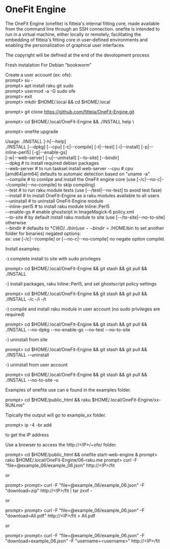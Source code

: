 # OneFit Engine
The OneFit Engine (onefite) is fitteia's internal fitting core, made available from the command line through an SSH connection. onefite is intended to run in a virtual machine, either locally or remotely, facilitating the embedding of fitteia's fitting core in user-defined environments and enabling the personalization of graphical user interfaces.

The copyright will be defined at the end of the devolopment process

Fresh instalation
For Debian "bookworm"

Create a user account (ex: ofe):\
prompt> su -\
prompt> apt install raku git sudo\
prompt> usermod -a -G sudo ofe \
prompt> exit \
prompt> mkdir $HOME/.local && cd $HOME/.local

prompt> git clone https://github.com/fitteia/OneFit-Engine.git

prompt> cd $HOME/.local/OneFit-Engine && ./INSTALL help \

prompt> onefite upgrade

Usage:
    ./INSTALL [-h|--help]\
    ./INSTALL [--dpkg] [--cpu] [-c|--compile] [-t|--test] [-i|--install] [-p|--inline-perl5] [-g|--enable-gs] \
              [-w|--web-server] [-u|--uninstall] [--to-site] [--bindir] \
    --dpkg         # to install required debian packages\
    --web-server   # to run tasksel install web-server
    --cpu          # cpu [amd64|arm64] defaults to automaic detection based on "uname -a"\
    --compile      # to comlipe and install the OneFit engine core (use [-/c|--no-c|--/compile|--no-compile] to skip compiling)\
    --test         # to run raku module tests (use [--/test|--no-test] to avoid test fase)\
    --install      # to install OneFit-Engine as a raku modules available to all users\
    --uninstall    # to uninstall OneFit-Engine module \
    --inline-perl5 # to install raku module Inline::Perl5\
    --enable-gs    # enable ghostsript in ImageMagick-6 policy.xml\
    --to-site      # by default install raku module to site (use [--/to-site|--no-to-site] otherwise \
    --bindir       # defaults to $*CWD/../bin (use --bindir=/$HOME/bin to set another folder for binaries)
    negated options:\
    ex: use [-/c|--/compile]  or [--no-c|--no-compile] no negate option compile\



Install examples:

-) complete install to site with sudo privileges

prompt> cd $HOME/.local/OneFit-Engine && git stash && git pull && ./INSTALL

-) install packages, raku Inline::Perl5, and set ghostscript policy settings

prompt> cd $HOME/.local/OneFit-Engine && git stash && git pull && ./INSTALL -/c -/i -/t

-) compile and install raku module in user account (no sudo privileges are required)

prompt> cd $HOME/.local/OneFit-Engine && git stash && git pull && ./INSTALL --no-dpkg --no-enable-gs --no-test --no-to-site

-) uninstall from site

prompt> cd $HOME/.local/OneFit-Engine && git stash && git pull && ./INSTALL --uninstall

-) uninstall from user account

prompt> cd $HOME/.local/OneFit-Engine && git stash && git pull && ./INSTALL --no-to-site -u


Examples of onefite use can e found in the examples folder.

prompt> cd $HOME/public_html && raku $HOME/.local/OneFit-Engine/xx-RUN.me"

Tipically the output will go to example_xx folder.

prompt> ip -4 -br add

to get the IP address

Use a browser to access the http://\<IP\>/~ofe/ folder.

prompt> cd $HOME/public_html && onefite start-web-engine &
prompt> raku $HOME/.local/OneFit-Engine/06-raku.me
prompt> curl -F "file=@example_06/example_06.json" http://\<IP\>/fit

or

prompt> prompt> curl -F "file=@example_06/example_06.json" -F "download=zip" http://\<IP\>/fit | tar zxvf -

or

prompt> prompt> curl -F "file=@example_06/example_06.json" -F "download=All.pdf" http://\<IP\>/fit > All.pdf

or

prompt> prompt> curl -F "file=@example_06/example_06.json" -F "download=example_06.json" -F "username=\<username\>" http://\<IP\>/fit


